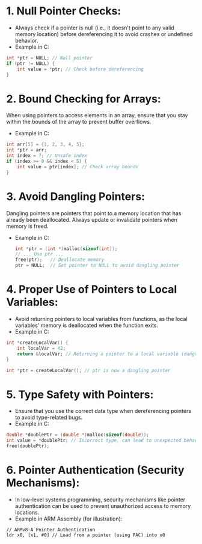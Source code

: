 
# **1. Null Pointer Checks:**

- Always check if a pointer is null (i.e., it doesn't point to any valid memory location) before dereferencing it to avoid crashes or undefined behavior.
- Example in C:
```c
int *ptr = NULL; // Null pointer
if (ptr != NULL) {
    int value = *ptr; // Check before dereferencing
}
```

# **2. Bound Checking for Arrays:**

When using pointers to access elements in an array, ensure that you stay within the bounds of the array to prevent buffer overflows.
- Example in C:
```c
int arr[5] = {1, 2, 3, 4, 5};
int *ptr = arr;
int index = 7; // Unsafe index
if (index >= 0 && index < 5) {
    int value = ptr[index]; // Check array bounds
}
```

# **3. Avoid Dangling Pointers:**

Dangling pointers are pointers that point to a memory location that has already been deallocated. Always update or invalidate pointers when memory is freed.
- Example in C:
	```c
	int *ptr = (int *)malloc(sizeof(int));
	// ... Use ptr ...
	free(ptr);   // Deallocate memory
	ptr = NULL;  // Set pointer to NULL to avoid dangling pointer
	```

# **4. Proper Use of Pointers to Local Variables:**

- Avoid returning pointers to local variables from functions, as the local variables' memory is deallocated when the function exits.
- Example in C:
```c
int *createLocalVar() {
    int localVar = 42;
    return &localVar; // Returning a pointer to a local variable (dangerous)
}

int *ptr = createLocalVar(); // ptr is now a dangling pointer
```

# **5. Type Safety with Pointers:**

- Ensure that you use the correct data type when dereferencing pointers to avoid type-related bugs.
- Example in C:
```c
double *doublePtr = (double *)malloc(sizeof(double));
int value = *doublePtr; // Incorrect type, can lead to unexpected behavior
free(doublePtr);
```

# **6. Pointer Authentication (Security Mechanisms):**

- In low-level systems programming, security mechanisms like pointer authentication can be used to prevent unauthorized access to memory locations.
- Example in ARM Assembly (for illustration):
```assembly
// ARMv8-A Pointer Authentication
ldr x0, [x1, #0] // Load from a pointer (using PAC) into x0
```